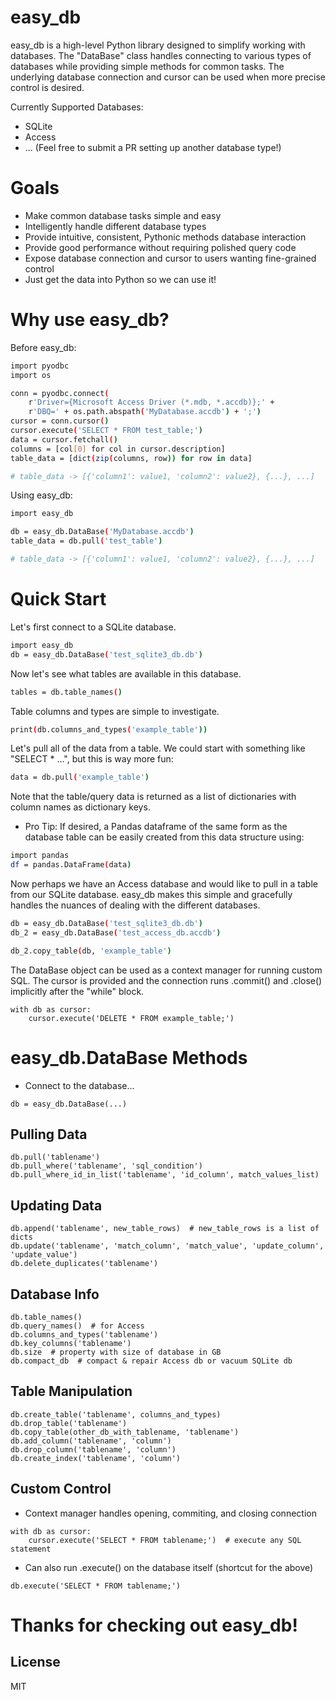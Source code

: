 # easy_db

easy_db is a high-level Python library designed to simplify working with databases.  The "DataBase" class handles connecting to various
types of databases while providing simple methods for common tasks.  The underlying database connection and cursor can be used when more
precise control is desired.

Currently Supported Databases:
 - SQLite
 - Access
 - ... (Feel free to submit a PR setting up another database type!)

# Goals

 - Make common database tasks simple and easy
 - Intelligently handle different database types
 - Provide intuitive, consistent, Pythonic methods database interaction
 - Provide good performance without requiring polished query code
 - Expose database connection and cursor to users wanting fine-grained control
 - Just get the data into Python so we can use it!


# Why use easy_db?

Before easy_db:
```sh
import pyodbc
import os

conn = pyodbc.connect(
    r'Driver={Microsoft Access Driver (*.mdb, *.accdb)};' +
    r'DBQ=' + os.path.abspath('MyDatabase.accdb') + ';')
cursor = conn.cursor()
cursor.execute('SELECT * FROM test_table;')
data = cursor.fetchall()
columns = [col[0] for col in cursor.description]
table_data = [dict(zip(columns, row)) for row in data]

# table_data -> [{'column1': value1, 'column2': value2}, {...}, ...]
```

Using easy_db:
```sh
import easy_db

db = easy_db.DataBase('MyDatabase.accdb')
table_data = db.pull('test_table')

# table_data -> [{'column1': value1, 'column2': value2}, {...}, ...]
```


# Quick Start

Let's first connect to a SQLite database.
```sh
import easy_db
db = easy_db.DataBase('test_sqlite3_db.db')
```

Now let's see what tables are available in this database.
```sh
tables = db.table_names()
```

Table columns and types are simple to investigate.
```sh
print(db.columns_and_types('example_table'))
```

Let's pull all of the data from a table.  We could start with something like "SELECT * ...", but this is way more fun:
```sh
data = db.pull('example_table')
```

Note that the table/query data is returned as a list of dictionaries with column names as dictionary keys.

 - Pro Tip:  If desired, a Pandas dataframe of the same form as the database table can be easily created from this data structure using:
```sh
import pandas
df = pandas.DataFrame(data)
```

Now perhaps we have an Access database and would like to pull in a table from our SQLite database.  easy_db makes this simple and gracefully handles the nuances of dealing with the different databases.
```sh
db = easy_db.DataBase('test_sqlite3_db.db')
db_2 = easy_db.DataBase('test_access_db.accdb')

db_2.copy_table(db, 'example_table')
```

The DataBase object can be used as a context manager for running custom SQL.  The cursor is provided and the connection runs .commit() and .close() implicitly after the "while" block.
```
with db as cursor:
    cursor.execute('DELETE * FROM example_table;')
```



# easy_db.DataBase Methods
 - Connect to the database...
```
db = easy_db.DataBase(...)
```

## Pulling Data
```
db.pull('tablename')
db.pull_where('tablename', 'sql_condition')
db.pull_where_id_in_list('tablename', 'id_column', match_values_list)
```

## Updating Data
```
db.append('tablename', new_table_rows)  # new_table_rows is a list of dicts
db.update('tablename', 'match_column', 'match_value', 'update_column', 'update_value')
db.delete_duplicates('tablename')
```

## Database Info
```
db.table_names()
db.query_names()  # for Access
db.columns_and_types('tablename')
db.key_columns('tablename')
db.size  # property with size of database in GB
db.compact_db  # compact & repair Access db or vacuum SQLite db
```

## Table Manipulation
```
db.create_table('tablename', columns_and_types)
db.drop_table('tablename')
db.copy_table(other_db_with_tablename, 'tablename')
db.add_column('tablename', 'column')
db.drop_column('tablename', 'column')
db.create_index('tablename', 'column')
```

## Custom Control
 - Context manager handles opening, commiting, and closing connection
```
with db as cursor:
    cursor.execute('SELECT * FROM tablename;')  # execute any SQL statement
```
 - Can also run .execute() on the database itself (shortcut for the above)
 ```
 db.execute('SELECT * FROM tablename;')
 ```


# Thanks for checking out easy_db!

License
----
MIT
